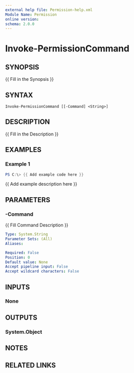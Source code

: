 ```yaml
---
external help file: Permission-help.xml
Module Name: Permission
online version:
schema: 2.0.0
---
```


# Invoke-PermissionCommand

## SYNOPSIS
{{ Fill in the Synopsis }}

## SYNTAX

```
Invoke-PermissionCommand [[-Command] <String>]
```

## DESCRIPTION
{{ Fill in the Description }}

## EXAMPLES

### Example 1
```powershell
PS C:\> {{ Add example code here }}
```

{{ Add example description here }}

## PARAMETERS

### -Command
{{ Fill Command Description }}

```yaml
Type: System.String
Parameter Sets: (All)
Aliases:

Required: False
Position: 0
Default value: None
Accept pipeline input: False
Accept wildcard characters: False
```

## INPUTS

### None

## OUTPUTS

### System.Object
## NOTES

## RELATED LINKS
